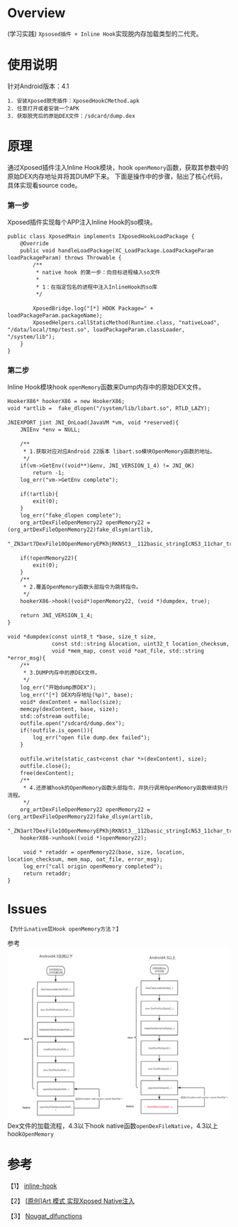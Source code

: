 # Overview

(学习实践) `Xpsosed插件 + Inline Hook`实现脱内存加载类型的二代壳。

# 使用说明

针对Android版本：4.1

```
1. 安装Xposed脱壳插件：XposedHookCMethod.apk
2. 任意打开或者安装一个APK
3. 获取脱壳后的原始DEX文件：/sdcard/dump.dex
```

# 原理

通过Xposed插件注入Inline Hook模块，hook `openMemory`函数，获取其参数中的原始DEX内存地址并将其DUMP下来。
下面是操作中的步骤，贴出了核心代码，具体实现看source code。

### 第一步
Xposed插件实现每个APP注入Inline Hook的so模块。
```
public class XposedMain implements IXposedHookLoadPackage {
    @Override
    public void handleLoadPackage(XC_LoadPackage.LoadPackageParam loadPackageParam) throws Throwable {
        /**
         * native hook 的第一步：向目标进程植入so文件
         *
         * 1：在指定包名的进程中注入InlineHook的so库
         */

        XposedBridge.log("[*] HOOK Package=" + loadPackageParam.packageName);
        XposedHelpers.callStaticMethod(Runtime.class, "nativeLoad", "/data/local/tmp/test.so", loadPackageParam.classLoader, "/system/lib");
    }
}
```

### 第二步
Inline Hook模块hook `openMemory`函数来Dump内存中的原始DEX文件。
```
HookerX86* hookerX86 = new HookerX86;
void *artlib =  fake_dlopen("/system/lib/libart.so", RTLD_LAZY);

JNIEXPORT jint JNI_OnLoad(JavaVM *vm, void *reserved){
    JNIEnv *env = NULL;

    /**
     * 1.获取对应对应Android 22版本 libart.so模块OpenMemory函数的地址。
     */
    if(vm->GetEnv((void**)&env, JNI_VERSION_1_4) != JNI_OK)
        return -1;
    log_err("vm->GetEnv complete");

    if(!artlib){
        exit(0);
    }
    log_err("fake_dlopen complete");
    org_artDexFileOpenMemory22 openMemory22 = (org_artDexFileOpenMemory22)fake_dlsym(artlib,
            "_ZN3art7DexFile10OpenMemoryEPKhjRKNSt3__112basic_stringIcNS3_11char_traitsIcEENS3_9allocatorIcEEEEjPNS_6MemMapEPKNS_7OatFileEPS9_");

    if(!openMemory22){
        exit(0);
    }
    /**
     * 2.覆盖OpenMemory函数头部指令为跳转指令。
     */
    hookerX86->hook((void*)openMemory22, (void *)dumpdex, true);

    return JNI_VERSION_1_4;
}

void *dumpdex(const uint8_t *base, size_t size,
              const std::string &location, uint32_t location_checksum,
              void *mem_map, const void *oat_file, std::string *error_msg){
    /**
     * 3.DUMP内存中的原DEX文件。
     */
    log_err("开始dump原DEX");
    log_err("[*] DEX内存地址(%p)", base);
    void* dexContent = malloc(size);
    memcpy(dexContent, base, size);
    std::ofstream outfile;
    outfile.open("/sdcard/dump.dex");
    if(!outfile.is_open()){
        log_err("open file dump.dex failed");
    }

    outfile.write(static_cast<const char *>(dexContent), size);
    outfile.close();
    free(dexContent);
    /**
     * 4.还原被hook的OpenMemory函数头部指令，并执行调用OpenMemory函数继续执行流程。
     */
    org_artDexFileOpenMemory22 openMemory22 = (org_artDexFileOpenMemory22)fake_dlsym(artlib,
                                                                                     "_ZN3art7DexFile10OpenMemoryEPKhjRKNSt3__112basic_stringIcNS3_11char_traitsIcEENS3_9allocatorIcEEEEjPNS_6MemMapEPKNS_7OatFileEPS9_");
    hookerX86->unhook((void *)openMemory22);

     void * retaddr = openMemory22(base, size, location, location_checksum, mem_map, oat_file, error_msg);
     log_err("call origin openMemory completed");
     return retaddr;
}
```

# Issues

`【为什么native层Hook openMemory方法？】`

参考 ![内存加载Dex流程图](内存加载DEX.png) Dex文件的加载流程，4.3以下hook native函数`openDexFileNative`，4.3以上hook`OpenMemory`


# 参考

【1】 [inline-hook](https://github.com/liuyx/inline-hook)

【2】 [[原创]Art 模式 实现Xposed Native注入](https://bbs.pediy.com/thread-251171.htm)

【3】 [Nougat_dlfunctions](https://github.com/avs333/Nougat_dlfunctions)
